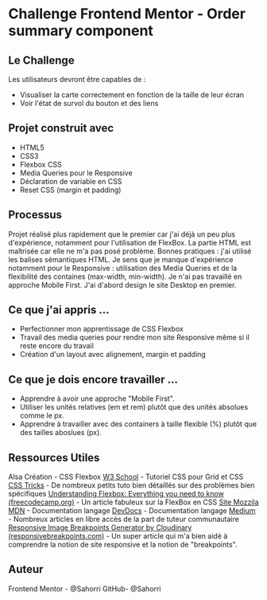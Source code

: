# Challenge Frontend Mentor - Order summary component

## Le Challenge

Les utilisateurs devront être capables de :

- Visualiser la carte correctement en fonction de la taille de leur écran
- Voir l'état de survol du bouton et des liens

## Projet construit avec

- HTML5
- CSS3
- Flexbox CSS
- Media Queries pour le Responsive
- Déclaration de variable en CSS
- Reset CSS (margin et padding)

## Processus

Projet réalisé plus rapidement que le premier car j'ai déjà un peu plus d'expérience, notamment pour l'utilisation de FlexBox.
La partie HTML est maîtrisée car elle ne m'a pas posé problème. Bonnes pratiques : j'ai utilisé les balises sémantiques HTML.
Je sens que je manque d'expérience notamment pour le Responsive : utilisation des Media Queries et de la flexibilité des containes (max-width, min-width).
Je n'ai pas travaillé en approche Mobile First. J'ai d'abord design le site Desktop en premier.

## Ce que j'ai appris ...

- Perfectionner mon apprentissage de CSS Flexbox
- Travail des media queries pour rendre mon site Responsive même si il reste encore du travail
- Création d'un layout avec alignement, margin et padding

## Ce que je dois encore travailler ...

- Apprendre à avoir une approche "Mobile First".
- Utiliser les unités relatives (em et rem) plutôt que des unités absolues comme le px.
- Apprendre à travailler avec des containers à taille flexible (%) plutôt que des tailles aboslues (px).

## Ressources Utiles

Alsa Création - CSS Flexbox
[W3 School](https://www.w3schools.com/) - Tutoriel CSS pour Grid et CSS
[CSS Tricks](https://css-tricks.com/) - De nombreux petits tuto bien détaillés sur des problèmes bien spécifiques
[Understanding Flexbox: Everything you need to know (freecodecamp.org)](https://www.freecodecamp.org/news/understanding-flexbox-everything-you-need-to-know-b4013d4dc9af) - Un article fabuleux sur la FlexBox en CSS
[Site Mozzila MDN](https://developer.mozilla.org/en-US/) - Documentation langage
[DevDocs](https://devdocs.io/) - Documentation langage
[Medium](https://medium.com/) - Nombreux articles en libre accès de la part de tuteur communautaire
[Responsive Image Breakpoints Generator by Cloudinary (responsivebreakpoints.com)](https://www.responsivebreakpoints.com/) - Un super article qui m'a bien aidé à comprendre la notion de site responsive et la notion de "breakpoints".

## Auteur

Frontend Mentor - @Sahorri
GitHub- @Sahorri
